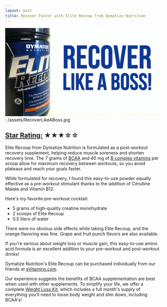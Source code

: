 ```yaml
---
layout: post
title: Recover Faster with Elite Recoup from Dymatize Nutrition
---
```

![Recover like a boss!][]: /assets/RecoverLikeABoss.jpg

## [Star Rating:][] ★★★☆☆

<p>Elite Recoup from Dymatize Nutrition is formulated as a post-workout recovery supplement, helping reduce muscle soreness and shorten recovery time. The 7 grams of <a title="BCAA Branch Chain Amino Acid" href="http://examine.com/supplements/Branched+Chain+Amino+Acids/#summary">BCAA</a> and 40 mg of <a title="B Vitamin Complex" href="http://en.wikipedia.org/wiki/B_vitamins">B complex vitamins</a> per scoop allow for maximum recovery between workouts, so you avoid plateaus and reach your goals faster.</p>
<p>While formulated for recovery, I found this easy-to-use powder equally effective as a pre-workout stimulant thanks to the addition of Citrulline Malate and Vitamin B12.</p>
<p>Here's my favorite pre-workout cocktail:</p>
<ul>
<li>5 grams of high-quality creatine monohydrate</li>
<li>2 scoops of Elite Recoup</li>
<li>0.5 liters of water</li>
</ul>
<p>There were no obvious side effects while taking Elite Recoup, and the orange flavoring was fine. Grape and fruit punch flavors are also available.</p>
<p>If you're serious about weight loss or muscle gain, this easy-to-use amino acid formula is an excellent addition to your pre-workout and post-workout drinks!</p>
<p>Dymatize Nutrition's Elite Recoup can be purchased individually from our friends at <a href="http://www.evitamins.com/elite-recoup-dymatize-nutrition-16106#;">eVitamins.com</a>.</p>
<p>Our experience suggests the benefits of BCAA supplementation are best when used with other supplements. To simplify your life, we offer a complete <a title="Weight Loss Supplement Kit" href="http://renaissance-fitness-inc.myshopify.com/collections/supplement-kits/products/loos-weight">Weight Loss Kit</a>, which includes a full month's supply of everything you'll need to loose body weight and slim down, including BCAA's!</p>

[Recover like a boss!]: /assets/recover-like-a-boss.jpg
[Star Rating:]: /how-we-rate-products.html
